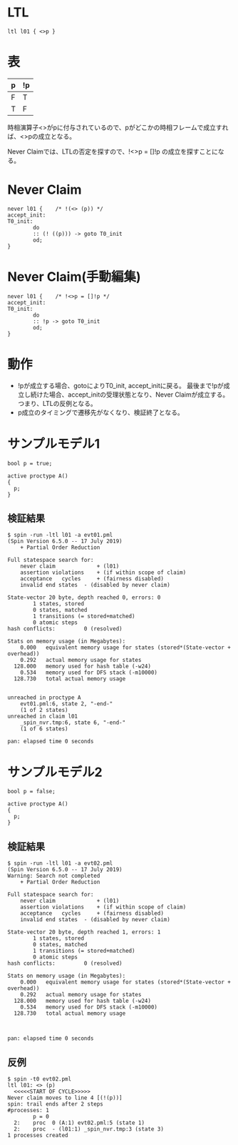 # LTL

```Promela
ltl l01 { <>p }
```

# 表

| p | !p |
|---|----|
| F | T  |
| T | F  |

時相演算子<>がpに付与されているので、pがどこかの時相フレームで成立すれば、<>pの成立となる。

Never Claimでは、LTLの否定を探すので、!<>p = []!p の成立を探すことになる。

# Never Claim

```Promela
never l01 {    /* !(<> (p)) */
accept_init:
T0_init:
        do
        :: (! ((p))) -> goto T0_init
        od;
}
```

# Never Claim(手動編集)

```Promela
never l01 {    /* !<>p = []!p */
accept_init:
T0_init:
        do
        :: !p -> goto T0_init
        od;
}
```

# 動作

- !pが成立する場合、gotoによりT0_init, accept_initに戻る。
  最後まで!pが成立し続けた場合、accept_initの受理状態となり、Never Claimが成立する。
  つまり、LTLの反例となる。
- p成立のタイミングで遷移先がなくなり、検証終了となる。


# サンプルモデル1

```Promela
bool p = true;

active proctype A()
{
  p;
}
```

## 検証結果

```
$ spin -run -ltl l01 -a evt01.pml
(Spin Version 6.5.0 -- 17 July 2019)
	+ Partial Order Reduction

Full statespace search for:
	never claim         	+ (l01)
	assertion violations	+ (if within scope of claim)
	acceptance   cycles 	+ (fairness disabled)
	invalid end states	- (disabled by never claim)

State-vector 20 byte, depth reached 0, errors: 0
        1 states, stored
        0 states, matched
        1 transitions (= stored+matched)
        0 atomic steps
hash conflicts:         0 (resolved)

Stats on memory usage (in Megabytes):
    0.000	equivalent memory usage for states (stored*(State-vector + overhead))
    0.292	actual memory usage for states
  128.000	memory used for hash table (-w24)
    0.534	memory used for DFS stack (-m10000)
  128.730	total actual memory usage


unreached in proctype A
	evt01.pml:6, state 2, "-end-"
	(1 of 2 states)
unreached in claim l01
	_spin_nvr.tmp:6, state 6, "-end-"
	(1 of 6 states)

pan: elapsed time 0 seconds
```

# サンプルモデル2

```Promela
bool p = false;

active proctype A()
{
  p;
}
```

## 検証結果


```
$ spin -run -ltl l01 -a evt02.pml
(Spin Version 6.5.0 -- 17 July 2019)
Warning: Search not completed
	+ Partial Order Reduction

Full statespace search for:
	never claim         	+ (l01)
	assertion violations	+ (if within scope of claim)
	acceptance   cycles 	+ (fairness disabled)
	invalid end states	- (disabled by never claim)

State-vector 20 byte, depth reached 1, errors: 1
        1 states, stored
        0 states, matched
        1 transitions (= stored+matched)
        0 atomic steps
hash conflicts:         0 (resolved)

Stats on memory usage (in Megabytes):
    0.000	equivalent memory usage for states (stored*(State-vector + overhead))
    0.292	actual memory usage for states
  128.000	memory used for hash table (-w24)
    0.534	memory used for DFS stack (-m10000)
  128.730	total actual memory usage



pan: elapsed time 0 seconds
```

## 反例

```
$ spin -t0 evt02.pml
ltl l01: <> (p)
  <<<<<START OF CYCLE>>>>>
Never claim moves to line 4	[(!(p))]
spin: trail ends after 2 steps
#processes: 1
		p = 0
  2:	proc  0 (A:1) evt02.pml:5 (state 1)
  2:	proc  - (l01:1) _spin_nvr.tmp:3 (state 3)
1 processes created
```
